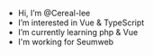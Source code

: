 -  Hi, I’m @Cereal-lee
-  I’m interested in Vue & TypeScript
-  I’m currently learning php & Vue
-  I'm working for Seumweb

<!---
Cereal-lee/Cereal-lee is a ✨ special ✨ repository because its `README.md` (this file) appears on your GitHub profile.
You can click the Preview link to take a look at your changes.
--->
